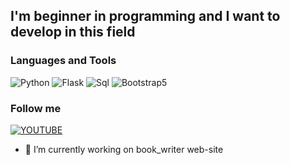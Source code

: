 ## I'm beginner in programming and I want to develop in this field

### Languages and Tools
![Python](https://img.shields.io/badge/-Python-090909?style=for-the-badge&logo=python)
![Flask](https://img.shields.io/badge/-Flask-090909?style=for-the-badge&logo=flask)
![Sql](https://img.shields.io/badge/-SQL-090909?style=for-the-badge&logo=postgresql)
![Bootstrap5](https://img.shields.io/badge/-Bootstrap5-090909?style=for-the-badge&logo=bootstrap)

### Follow me
[![YOUTUBE](https://img.shields.io/badge/-Youtube-090909?style=for-the-badge&logo=youtube&logoColor=FF0000)](https://www.youtube.com/@zendorr7844)

- 🔭 I’m currently working on book_writer web-site

